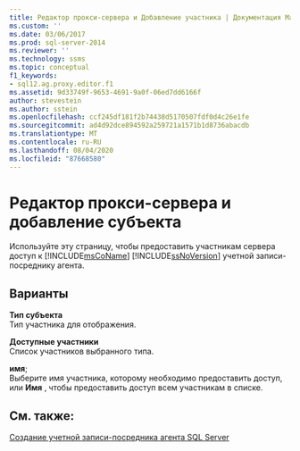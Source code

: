 ```yaml
---
title: Редактор прокси-сервера и Добавление участника | Документация Майкрософт
ms.custom: ''
ms.date: 03/06/2017
ms.prod: sql-server-2014
ms.reviewer: ''
ms.technology: ssms
ms.topic: conceptual
f1_keywords:
- sql12.ag.proxy.editor.f1
ms.assetid: 9d33749f-9653-4691-9a0f-06ed7dd6166f
author: stevestein
ms.author: sstein
ms.openlocfilehash: ccf245df181f2b74438d5170507fdf0d4c26e1fe
ms.sourcegitcommit: ad4d92dce894592a259721a1571b1d8736abacdb
ms.translationtype: MT
ms.contentlocale: ru-RU
ms.lasthandoff: 08/04/2020
ms.locfileid: "87668580"
---
```

# <a name="proxy-editor-and--add-principal"></a>Редактор прокси-сервера и добавление субъекта
  Используйте эту страницу, чтобы предоставить участникам сервера доступ к [!INCLUDE[msCoName](../../includes/msconame-md.md)] [!INCLUDE[ssNoVersion](../../includes/ssnoversion-md.md)] учетной записи-посреднику агента.  
  
## <a name="options"></a>Варианты  
 **Тип субъекта**  
 Тип участника для отображения.  
  
 **Доступные участники**  
 Список участников выбранного типа.  
  
 **имя**;  
 Выберите имя участника, которому необходимо предоставить доступ, или **Имя** , чтобы предоставить доступ всем участникам в списке.  
  
## <a name="see-also"></a>См. также:  
 [Создание учетной записи-посредника агента SQL Server](create-a-sql-server-agent-proxy.md)  
  
  
